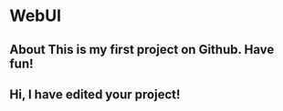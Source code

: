 # WebUI <br>
## About This is my first project on Github. Have fun!
## Hi, I have edited your project!
